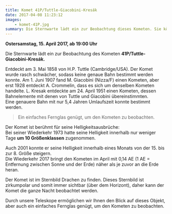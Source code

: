 ```yaml
---
title: Komet 41P/Tuttle-Giacobini-Kresák 
date: 2017-04-08 11:23:12
images: 
    - komet-41P.jpg
summary: Die Sternwarte lädt ein zur Beobachtung dieses Kometen. Sie können einen Blick durch unsere Teleskope werfen, ein einfaches Fernglas genügt aber auch.
---
```

**Ostersamstag, 15. April 2017, ab 19:00 Uhr**

Die Sternwarte lädt ein zur Beobachtung des Kometen **41P/Tuttle-Giacobini-Kresák.**

Entdeckt am 3. Mai 1858 von H.P. Tuttle (Cambridge/USA). Der Komet wurde rasch schwächer, sodass keine genaue Bahn bestimmt werden konnte. Am 1. Juni 1907 fand M. Giacobini (Nizza/F) einen Kometen, aber erst 1928 entdeckt A. Crommelin, dass es sich um denselben Kometen handelte. L. Kresak entdeckte am 24. April 1951 einen Kometen, dessen Bahnelemente mit denen von Tuttle und Giacobini übereinstimmten.  
Eine genauere Bahn mit nur 5,4 Jahren Umlaufszeit konnte bestimmt werden.

>  
> Ein einfaches Fernglas genügt, um den Kometen zu beobachten.
> 

Der Komet ist berühmt für seine Helligkeitsausbrüche:   
Bei seiner Wiederkehr 1973 hatte seine Helligkeit innerhalb nur weniger Tage **um 10 Größenklassen** zugenommen. 

Auch 2001 konnte er seine Helligkeit innerhalb eines Monats von der 15. bis zur 8. Größe steigern.  
Die Wiederkehr 2017 bringt den Kometen im April mit 0,14 AE (1 AE = Entfernung zwischen Sonne und der Erde) näher als je zuvor an die Erde heran.

Der Komet ist im Sternbild Drachen zu finden. Dieses Sternbild ist zirkumpolar und somit immer sichtbar (über dem Horizont), daher kann der Komet die ganze Nacht beobachtet werden.

Durch unsere Teleskope ermöglichen wir Ihnen den Blick auf dieses Objekt, aber auch ein einfaches Fernglas genügt, um den Kometen zu beobachten.
